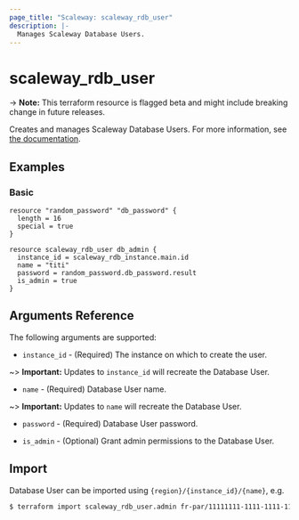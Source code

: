 ```yaml
---
page_title: "Scaleway: scaleway_rdb_user"
description: |-
  Manages Scaleway Database Users.
---
```


# scaleway_rdb_user

-> **Note:** This terraform resource is flagged beta and might include breaking change in future releases.

Creates and manages Scaleway Database Users. For more information, see [the documentation](https://developers.scaleway.com/en/products/rdb/api).

## Examples

### Basic

```hcl
resource "random_password" "db_password" {
  length = 16
  special = true
}

resource scaleway_rdb_user db_admin {
  instance_id = scaleway_rdb_instance.main.id
  name = "titi"
  password = random_password.db_password.result
  is_admin = true
}
```

## Arguments Reference

The following arguments are supported:

- `instance_id` - (Required) The instance on which to create the user.

~> **Important:** Updates to `instance_id` will recreate the Database User.

- `name` - (Required) Database User name.

~> **Important:** Updates to `name` will recreate the Database User.

- `password` - (Required) Database User password.

- `is_admin` - (Optional) Grant admin permissions to the Database User.

## Import

Database User can be imported using `{region}/{instance_id}/{name}`, e.g.

```bash
$ terraform import scaleway_rdb_user.admin fr-par/11111111-1111-1111-1111-111111111111/admin
```
